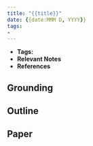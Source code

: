 ```yaml
---
title: "{{title}}"
date: {{date:MMM D, YYYY}}
tags:
- 
---
```


- **Tags:**
- **Relevant Notes**
- **References**

## Grounding
## Outline
## Paper